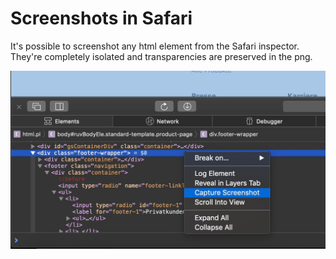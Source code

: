 # Screenshots in Safari

It's possible to screenshot any html element from the Safari inspector. They're completely isolated and transparencies are preserved in the png.

![Safari](safari.jpg)
